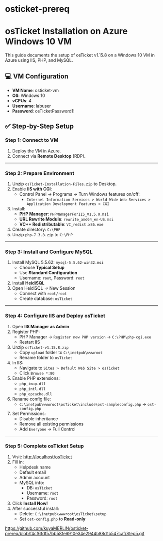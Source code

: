 # osticket-prereq

# osTicket Installation on Azure Windows 10 VM

This guide documents the setup of osTicket v1.15.8 on a Windows 10 VM in Azure using IIS, PHP, and MySQL.

## 💻 VM Configuration

- **VM Name**: osticket-vm  
- **OS**: Windows 10  
- **vCPUs**: 4  
- **Username**: labuser  
- **Password**: osTicketPassword1!

## ✅ Step-by-Step Setup

### Step 1: Connect to VM

1. Deploy the VM in Azure.
2. Connect via **Remote Desktop** (RDP).

---

### Step 2: Prepare Environment

1. Unzip `osTicket-Installation-Files.zip` to Desktop.
2. Enable **IIS with CGI**:
   - Control Panel → Programs → Turn Windows features on/off:
     - `Internet Information Services > World Wide Web Services > Application Development Features > CGI`
3. Install:
   - **PHP Manager**: `PHPManagerForIIS_V1.5.0.msi`
   - **URL Rewrite Module**: `rewrite_amd64_en-US.msi`
   - **VC++ Redistributable**: `VC_redist.x86.exe`
4. Create directory: `C:\PHP`
5. Unzip `php-7.3.8.zip` to `C:\PHP`

---

### Step 3: Install and Configure MySQL

1. Install MySQL 5.5.62: `mysql-5.5.62-win32.msi`
   - Choose **Typical Setup**
   - Use **Standard Configuration**
   - Username: `root`, Password: `root`
2. Install **HeidiSQL**
3. Open HeidiSQL → New Session
   - Connect with `root/root`
   - Create database: `osTicket`

---

### Step 4: Configure IIS and Deploy osTicket

1. Open **IIS Manager as Admin**
2. Register PHP:
   - PHP Manager → `Register new PHP version` → `C:\PHP\php-cgi.exe`
   - Restart IIS
3. Unzip `osTicket-v1.15.8.zip`
   - Copy `upload` folder to `C:\inetpub\wwwroot`
   - Rename folder to `osTicket`
4. In IIS:
   - Navigate to `Sites > Default Web Site > osTicket`
   - Click `Browse *:80`
5. Enable PHP extensions:
   - `php_imap.dll`
   - `php_intl.dll`
   - `php_opcache.dll`
6. Rename config file:
   - `C:\inetpub\wwwroot\osTicket\include\ost-sampleconfig.php` → `ost-config.php`
7. Set Permissions:
   - Disable inheritance
   - Remove all existing permissions
   - Add `Everyone` → Full Control

---

### Step 5: Complete osTicket Setup

1. Visit: [http://localhost/osTicket](http://localhost/osTicket)
2. Fill in:
   - Helpdesk name
   - Default email
   - Admin account
   - MySQL info:
     - DB: `osTicket`
     - Username: `root`
     - Password: `root`
3. Click **Install Now!**
4. After successful install:
   - Delete: `C:\inetpub\wwwroot\osTicket\setup`
   - Set `ost-config.php` to **Read-only**

https://github.com/kuyaMERLIN/osticket-prereq/blob/f4cf6fdf57bb58fe6910e34e2944b88d1b547caf/Step5.gif
